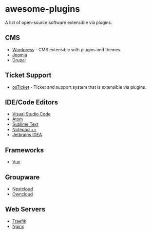 # awesome-plugins
A list of open-source software extensible via plugins.

## CMS
- [Wordpress](https://github.com/WordPress/WordPress) - CMS extensible with plugins and themes.
- [Joomla]()
- [Drupal]()

## Ticket Support
- [osTicket](https://github.com/osTicket/osTicket) - Ticket and support system that is extensible via plugins.

## IDE/Code Editors
- [Visual Studio Code]()
- [Atom]()
- [Sublime Text]()
- [Notepad ++]()
- [Jetbrains IDEA]()

## Frameworks
- [Vue]()

## Groupware
- [Nextcloud]()
- [Owncloud]()

## Web Servers
- [Traefik]()
- [Nginx]()
